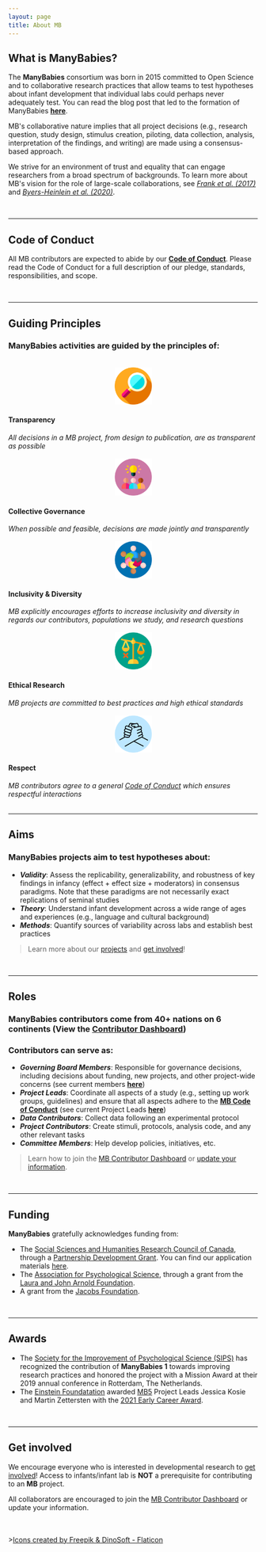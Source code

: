 ```yaml
---
layout: page
title: About MB
---
```


## What is ManyBabies?

The **ManyBabies** consortium was born in 2015 committed to Open Science and to collaborative research practices that allow teams to test hypotheses about infant development that individual labs could perhaps never adequately test. You can read the blog post that led to the formation of ManyBabies [**here**](https://babieslearninglanguage.blogspot.com/2015/12/the-manybabies-project.html).<br>

MB's collaborative nature implies that all project decisions (e.g., research question, study design, stimulus creation, piloting, data collection, analysis, interpretation of the findings, and writing) are made using a consensus-based approach. <br>

We strive for an environment of trust and equality that can engage researchers from a broad spectrum of backgrounds. To learn more about MB's vision for the role of large-scale collaborations, see [*Frank et al. (2017)*](https://psyarxiv.com/27b43/) and [*Byers-Heinlein et al. (2020)*](https://psyarxiv.com/dmhk2/).

<br>

***
## Code of Conduct
All MB contributors are expected to abide by our [**Code of Conduct**]({{site.baseurl}}/codeofconduct/). Please read the Code of Conduct for a full description of our pledge, standards, responsibilities, and scope.

<br>

***
## Guiding Principles

### **ManyBabies** activities are guided by the principles of:

<section>
  <div class="container">
    <div class="row">
      <div class="col-sm-2 col-xs-6" align="center">
        <br>
        <img src="/assets/img/transparency_freepik.png" alt="transparency icon (magnifying glass)" width="75" height="75">
      </div>
      <div class="col-sm-10">
        <h4>Transparency</h4>
        <i>All decisions in a MB project, from design to publication, are as transparent as possible</i>
        <br>
      </div>
    </div>
    <div class="row">
      <div class="col-sm-2 col-xs-6" align="center">
        <br>
        <img src="/assets/img/collaboration_freepik.png" alt="collaboration icon (three people with a lightbulb above their heads)" width="75" height="75">
      </div>
      <div class="col-sm-10">
        <h4>Collective Governance</h4>
        <i>When possible and feasible, decisions are made jointly and transparently</i>
      </div>
    </div>
    <div class="row">
      <div class="col-sm-2 col-xs-6" align="center">
        <br>
        <img src="/assets/img/diversity_freepik.png" alt="diversity icon (six people with varying skintones arranged in a circle)" width="75" height="75">
      </div>
      <div class="col-sm-10">
        <h4>Inclusivity & Diversity</h4>
        <i>MB explicitly encourages efforts to increase inclusivity and diversity in regards our contributors, populations we study, and research questions</i>
      </div>
    </div>
    <div class="row">
      <div class="col-sm-2 col-xs-6" align="center">
        <br>
        <img src="/assets/img/ethics_freepik.png" alt="ethics icon (a scale weighted toward green checkmark and away from red x)" width="75" height="75">
      </div>
      <div class="col-sm-10">
        <h4>Ethical Research</h4>
        <i>MB projects are committed to best practices and high ethical standards</i>
      </div>
    </div>
    <div class="row">
      <div class="col-sm-2 col-xs-6" align="center">
        <br>
        <img src="/assets/img/respect_dinosoft.png" alt="respect icon (two grapsed hands)" width="75" height="75">
      </div>
      <div class="col-sm-10">
        <h4>Respect</h4>
        <i>MB contributors agree to a general <a href="{{site.baseurl}}/codeofconduct/">Code of Conduct</a> which ensures respectful interactions</i>
      </div>
    </div>
  </div>
</section>

<br>


***
## Aims
### ManyBabies projects aim to test hypotheses about:
* <b><i>Validity</i></b>: Assess the replicability, generalizability, and robustness of key findings in infancy (effect + effect size + moderators) in consensus paradigms. Note that these paradigms are not necessarily exact replications of seminal studies
* <b><i>Theory</i></b>: Understand infant development across a wide range of ages and experiences (e.g., language and cultural background)
* <b><i>Methods</i></b>: Quantify sources of variability across labs and establish best practices

> Learn more about our [projects]({{site.baseurl}}/projects/) and [get involved]({{site.baseurl}}/get_involved/)!

<br>

***
## Roles
### ManyBabies contributors come from 40+ nations on 6 continents (View the <a href="https://manybabies.shinyapps.io/shiny_mb_map/" target="_blank">Contributor Dashboard</a>) 
### Contributors can serve as:
* <b><i>Governing Board Members</i></b>: Responsible for governance decisions, including decisions about funding, new projects, and other project-wide concerns (see current members [**here**]({{site.baseurl}}/people/))
* <b><i>Project Leads</i></b>: Coordinate all aspects of a study (e.g., setting up work groups, guidelines) and ensure that all aspects adhere to the [**MB Code of Conduct**]({{site.baseurl}}/codeofconduct/) (see current Project Leads [**here**]({{site.baseurl}}/projects/))
* <b><i>Data Contributors</i></b>: Collect data following an experimental protocol 
* <b><i>Project Contributors</i></b>: Create stimuli, protocols, analysis code, and any other relevant tasks
* <b><i>Committee Members</i></b>: Help develop policies, initiatives, etc.

> Learn how to join the [MB Contributor Dashboard]({{site.baseurl}}/people/) or [update your information]({{site.baseurl}}/people/#dashboardform/).

<br>

***

## Funding
**ManyBabies** gratefully acknowledges funding from:
* The [Social Sciences and Humanities Research Council of Canada](https://www.sshrc-crsh.gc.ca/), through a [Partnership Development Grant](https://www.sshrc-crsh.gc.ca/funding-financement/programs-programmes/partnership_development_grants-subventions_partenariat_developpement-eng.aspx). You can find our application materials [here](https://osf.io/xavnd/).
* The [Association for Psychological Science](https://www.psychologicalscience.org), through a grant from the [Laura and John Arnold Foundation](http://www.laaf.org/ljaf).
* A grant from the [Jacobs Foundation](https://jacobsfoundation.org).

<br>

***
## Awards
* The [Society for the Improvement of Psychological Science (SIPS)](https://improvingpsych.org) has recognized the contribution of **ManyBabies 1** towards improving research practices and honored the project with a Mission Award at their 2019 annual conference in Rotterdam, The Netherlands.
* The [Einstein Foundatation](https://www.einsteinfoundation.de/index.php?id=1&L=1) awarded [MB5]({{site.baseurl}}/MB5/) Project Leads Jessica Kosie and Martin Zettersten with the [2021 Early Career Award](https://www.einsteinfoundation.de/en/award/recipients/manybabies5/). 

<br>

***

## Get involved
We encourage everyone who is interested in developmental research to [get involved]({{site.baseurl}}/get_involved/)! Access to infants/infant lab is **NOT** a prerequisite for contributing to an **MB** project.

All collaborators are encouraged to join the [MB Contributor Dashboard]({{site.baseurl}}/people/) or update your information.
 
<br>
<br>
><a href="https://www.flaticon.com/free-icons/transparency" title="icons">Icons created by Freepik & DinoSoft - Flaticon</a> 
